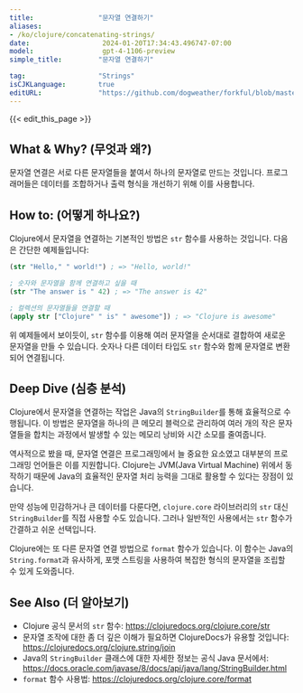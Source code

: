 ```yaml
---
title:                "문자열 연결하기"
aliases:
- /ko/clojure/concatenating-strings/
date:                  2024-01-20T17:34:43.496747-07:00
model:                 gpt-4-1106-preview
simple_title:         "문자열 연결하기"

tag:                  "Strings"
isCJKLanguage:        true
editURL:              "https://github.com/dogweather/forkful/blob/master/content/ko/clojure/concatenating-strings.md"
---
```


{{< edit_this_page >}}

## What & Why? (무엇과 왜?)
문자열 연결은 서로 다른 문자열들을 붙여서 하나의 문자열로 만드는 것입니다. 프로그래머들은 데이터를 조합하거나 출력 형식을 개선하기 위해 이를 사용합니다.

## How to: (어떻게 하나요?)
Clojure에서 문자열을 연결하는 기본적인 방법은 `str` 함수를 사용하는 것입니다. 다음은 간단한 예제들입니다:

```Clojure
(str "Hello," " world!") ; => "Hello, world!"

; 숫자와 문자열을 함께 연결하고 싶을 때
(str "The answer is " 42) ; => "The answer is 42"

; 컬렉션의 문자열들을 연결할 때
(apply str ["Clojure" " is" " awesome"]) ; => "Clojure is awesome"
```

위 예제들에서 보이듯이, `str` 함수를 이용해 여러 문자열을 순서대로 결합하여 새로운 문자열을 만들 수 있습니다. 숫자나 다른 데이터 타입도 `str` 함수와 함께 문자열로 변환되어 연결됩니다.

## Deep Dive (심층 분석)
Clojure에서 문자열을 연결하는 작업은 Java의 `StringBuilder`를 통해 효율적으로 수행됩니다. 이 방법은 문자열을 하나의 큰 메모리 블럭으로 관리하여 여러 개의 작은 문자열들을 합치는 과정에서 발생할 수 있는 메모리 낭비와 시간 소모를 줄여줍니다.

역사적으로 봤을 때, 문자열 연결은 프로그래밍에서 늘 중요한 요소였고 대부분의 프로그래밍 언어들은 이를 지원합니다. Clojure는 JVM(Java Virtual Machine) 위에서 동작하기 때문에 Java의 효율적인 문자열 처리 능력을 그대로 활용할 수 있다는 장점이 있습니다.

만약 성능에 민감하거나 큰 데이터를 다룬다면, `clojure.core` 라이브러리의 `str` 대신 `StringBuilder`를 직접 사용할 수도 있습니다. 그러나 일반적인 사용에서는 `str` 함수가 간결하고 쉬운 선택입니다.

Clojure에는 또 다른 문자열 연결 방법으로 `format` 함수가 있습니다. 이 함수는 Java의 `String.format`과 유사하게, 포맷 스트링을 사용하여 복잡한 형식의 문자열을 조립할 수 있게 도와줍니다.

## See Also (더 알아보기)
- Clojure 공식 문서의 `str` 함수: https://clojuredocs.org/clojure.core/str
- 문자열 조작에 대한 좀 더 깊은 이해가 필요하면 ClojureDocs가 유용할 것입니다: https://clojuredocs.org/clojure.string/join
- Java의 `StringBuilder` 클래스에 대한 자세한 정보는 공식 Java 문서에서: https://docs.oracle.com/javase/8/docs/api/java/lang/StringBuilder.html
- `format` 함수 사용법: https://clojuredocs.org/clojure.core/format

